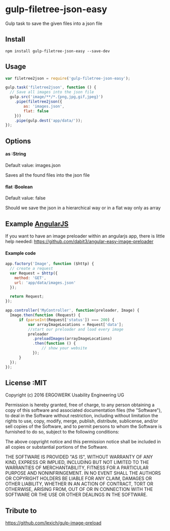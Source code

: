 gulp-filetree-json-easy
==================

Gulp task to save the given files into a json file

## Install

```
npm install gulp-filetree-json-easy --save-dev
```

## Usage
```javascript
var filetree2json = require('gulp-filetree-json-easy');

gulp.task('filetree2json', function () {
  // Save all images into the json file
  gulp.src('image/**/*.{png,jpg,gif,jpeg}')
    .pipe(filetree2json({
        as: 'images.json',
        flat: false
    }))
    .pipe(gulp.dest('app/data/'));
});
```

## Options

#### as :String
Default value: images.json

Saves all the found files into the json file

#### flat :Boolean
Default value: false

Should we save the json in a hierarchical way or in a flat way only as array

## Example [AngularJS](https://github.com/angular/angular.js)

If you want to have an image preloader within an angularjs app, there is little help needed:
https://github.com/dabit3/angular-easy-image-preloader

#### Example code

```javascript
app.factory('Image', function ($http) {
  // create a request
  var Request = $http({
    method: 'GET',
    url: 'app/data/images.json'
  });

  return Request;
});

app.controller('MyController', function(preloader, Image) {
  Image.then(function (Request) {
      if (parseInt(Request['status']) === 200) {
          var arrayImageLocations = Request['data'];
          //start our preloader and load every image
          preloader
            .preloadImages(arrayImageLocations)
            .then(function () {
                // show your website
            });
      }
  });
});
```

## License :MIT

Copyright (c) 2016 ERGOWERK Usability Engineering UG

Permission is hereby granted, free of charge, to any person obtaining a copy
of this software and associated documentation files (the "Software"), to deal
in the Software without restriction, including without limitation the rights
to use, copy, modify, merge, publish, distribute, sublicense, and/or sell
copies of the Software, and to permit persons to whom the Software is
furnished to do so, subject to the following conditions:

The above copyright notice and this permission notice shall be included in all
copies or substantial portions of the Software.

THE SOFTWARE IS PROVIDED "AS IS", WITHOUT WARRANTY OF ANY KIND, EXPRESS OR
IMPLIED, INCLUDING BUT NOT LIMITED TO THE WARRANTIES OF MERCHANTABILITY,
FITNESS FOR A PARTICULAR PURPOSE AND NONINFRINGEMENT. IN NO EVENT SHALL THE
AUTHORS OR COPYRIGHT HOLDERS BE LIABLE FOR ANY CLAIM, DAMAGES OR OTHER
LIABILITY, WHETHER IN AN ACTION OF CONTRACT, TORT OR OTHERWISE, ARISING FROM,
OUT OF OR IN CONNECTION WITH THE SOFTWARE OR THE USE OR OTHER DEALINGS IN THE
SOFTWARE.

## Tribute to

https://github.com/lexich/gulp-image-preload
